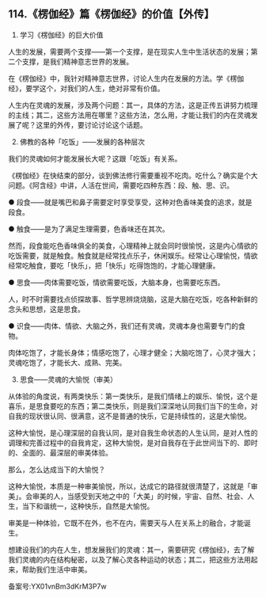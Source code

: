 ## 114.《楞伽经》篇《楞伽经》的价值【外传】
1. 学习《楞伽经》的巨大价值


人生的发展，需要两个支撑——第一个支撑，是在现实人生中生活状态的发展；第二个支撑，是我们精神意志世界的发展。


在《楞伽经》中，我针对精神意志世界，讨论人生内在发展的方法。学《楞伽经》，要学这个，对我们的人生，绝对非常有价值。


人生内在灵魂的发展，涉及两个问题：其一，具体的方法，这是正传五讲努力梳理的主线；其二，这些方法用在哪里？这些方法，怎么用，才能让我们的内在灵魂发展了呢？这里的外传，要讨论讨论这个话题。


2. 佛教的各种「吃饭」——发展的各种层次


我们的灵魂如何才能发展长大呢？这跟「吃饭」有关系。


《楞伽经》在快结束的部分，谈到佛法修行需要重视不吃肉。吃什么？确实是个大问题。《阿含经》中讲，人活在世间，需要吃四种东西：段、触、思、识。


● 段食——就是嘴巴和鼻子需要定时享受享受，这种对色香味美食的追求，就是段食。


● 触食——是为了满足生理需要，色香味还在其次。


然而，段食能吃色香味俱全的美食，心理精神上就会同时很愉悦，这是内心情欲的吃饭需要，就是触食。触食就是经常找点乐子，休闲娱乐。经常让心理愉悦，情欲经常吃触食，要吃「快乐」，把「快乐」吃得饱饱的，才能心理健康。


● 思食——肉体需要吃饭，情欲需要吃饭，大脑本身，也需要吃东西。


人，时不时需要找点侦探故事、哲学思辨烧烧脑，这是大脑在吃饭，吃各种新鲜的念头和思想，这是思食。


● 识食——肉体、情欲、大脑之外，我们还有灵魂，灵魂本身也需要专门的食物。


肉体吃饱了，才能长身体；情感吃饱了，心理才健全；大脑吃饱了，心灵才强大；灵魂吃饱了，才能长大、成熟、完美。


3. 思食——灵魂的大愉悦（审美）


从体验的角度说，有两类快乐：第一类快乐，是我们情绪上的娱乐、愉悦，这个是喜乐，是思食要吃的东西；第二类快乐，则是我们深深地认同我们当下的生命，对自我的现状很认同、很满意，这不是普通的快乐，它是持续性的，这是大愉悦。


这种大愉悦，是心理深层的自我认同，是对自我生命状态的人生认同，是对人性的调理和完善过程中的自我肯定，这种大愉悦，是对自我存在于此世间当下的、即时的、全面的、最深层的审美体验。


那么，怎么达成当下的大愉悦？


这种大愉悦，本质是一种审美愉悦，所以，达成它的路径就很清楚了，这就是「审美」。会审美的人，当感受到天地之中的「大美」的时候，宇宙、自然、社会、人生，当下和谐统一，这种快乐，自然是大愉悦。


审美是一种体验，它既不在外，也不在内，需要天与人在关系上的融合，才能诞生。


想建设我们的内在人生，想发展我们的灵魂：其一，需要研究《楞伽经》，去了解我们灵魂的内在结构秘密，以及了解心灵各种运动的状态；其二，把这些方法用起来，帮助我们生活中审美。


备案号:YX01vnBm3dKrM3P7w

